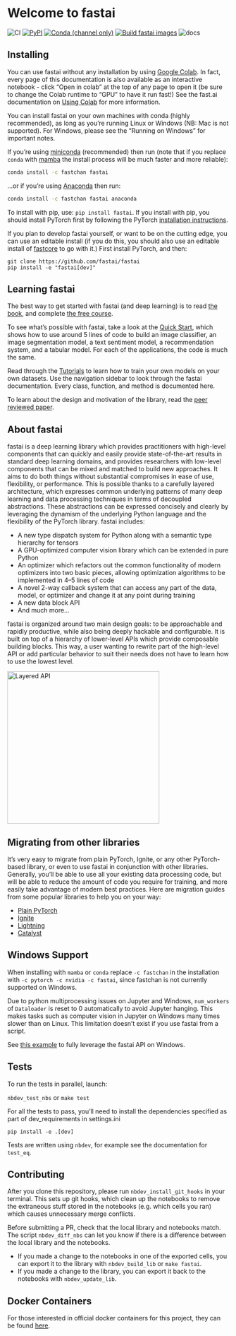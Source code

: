 Welcome to fastai
================

<!-- WARNING: THIS FILE WAS AUTOGENERATED! DO NOT EDIT! -->

![CI](https://github.com/fastai/fastai/workflows/CI/badge.svg)
[![PyPI](https://img.shields.io/pypi/v/fastai?color=blue&label=pypi%20version.png)](https://pypi.org/project/fastai/#description)
[![Conda (channel
only)](https://img.shields.io/conda/vn/fastai/fastai?color=seagreen&label=conda%20version.png)](https://anaconda.org/fastai/fastai)
[![Build fastai
images](https://github.com/fastai/docker-containers/workflows/Build%20fastai%20images/badge.svg)](https://github.com/fastai/docker-containers)
![docs](https://github.com/fastai/fastai/workflows/docs/badge.svg)

## Installing

You can use fastai without any installation by using [Google
Colab](https://colab.research.google.com/). In fact, every page of this
documentation is also available as an interactive notebook - click “Open
in colab” at the top of any page to open it (be sure to change the Colab
runtime to “GPU” to have it run fast!) See the fast.ai documentation on
[Using Colab](https://course.fast.ai/start_colab) for more information.

You can install fastai on your own machines with conda (highly
recommended), as long as you’re running Linux or Windows (NB: Mac is not
supported). For Windows, please see the “Running on Windows” for
important notes.

If you’re using
[miniconda](https://docs.conda.io/en/latest/miniconda.html)
(recommended) then run (note that if you replace `conda` with
[mamba](https://github.com/mamba-org/mamba) the install process will be
much faster and more reliable):

``` bash
conda install -c fastchan fastai
```

…or if you’re using
[Anaconda](https://www.anaconda.com/products/individual) then run:

``` bash
conda install -c fastchan fastai anaconda
```

To install with pip, use: `pip install fastai`. If you install with pip,
you should install PyTorch first by following the PyTorch [installation
instructions](https://pytorch.org/get-started/locally/).

If you plan to develop fastai yourself, or want to be on the cutting
edge, you can use an editable install (if you do this, you should also
use an editable install of
[fastcore](https://github.com/fastai/fastcore) to go with it.) First
install PyTorch, and then:

    git clone https://github.com/fastai/fastai
    pip install -e "fastai[dev]"

## Learning fastai

The best way to get started with fastai (and deep learning) is to read
[the
book](https://www.amazon.com/Deep-Learning-Coders-fastai-PyTorch/dp/1492045527),
and complete [the free course](https://course.fast.ai).

To see what’s possible with fastai, take a look at the [Quick
Start](https://docs.fast.ai/quick_start.html), which shows how to use
around 5 lines of code to build an image classifier, an image
segmentation model, a text sentiment model, a recommendation system, and
a tabular model. For each of the applications, the code is much the
same.

Read through the [Tutorials](https://docs.fast.ai/tutorial.html) to
learn how to train your own models on your own datasets. Use the
navigation sidebar to look through the fastai documentation. Every
class, function, and method is documented here.

To learn about the design and motivation of the library, read the [peer
reviewed paper](https://www.mdpi.com/2078-2489/11/2/108/htm).

## About fastai

fastai is a deep learning library which provides practitioners with
high-level components that can quickly and easily provide
state-of-the-art results in standard deep learning domains, and provides
researchers with low-level components that can be mixed and matched to
build new approaches. It aims to do both things without substantial
compromises in ease of use, flexibility, or performance. This is
possible thanks to a carefully layered architecture, which expresses
common underlying patterns of many deep learning and data processing
techniques in terms of decoupled abstractions. These abstractions can be
expressed concisely and clearly by leveraging the dynamism of the
underlying Python language and the flexibility of the PyTorch library.
fastai includes:

-   A new type dispatch system for Python along with a semantic type
    hierarchy for tensors
-   A GPU-optimized computer vision library which can be extended in
    pure Python
-   An optimizer which refactors out the common functionality of modern
    optimizers into two basic pieces, allowing optimization algorithms
    to be implemented in 4–5 lines of code
-   A novel 2-way callback system that can access any part of the data,
    model, or optimizer and change it at any point during training
-   A new data block API
-   And much more…

fastai is organized around two main design goals: to be approachable and
rapidly productive, while also being deeply hackable and configurable.
It is built on top of a hierarchy of lower-level APIs which provide
composable building blocks. This way, a user wanting to rewrite part of
the high-level API or add particular behavior to suit their needs does
not have to learn how to use the lowest level.

<img alt="Layered API" src="images/layered.png" width="345">

## Migrating from other libraries

It’s very easy to migrate from plain PyTorch, Ignite, or any other
PyTorch-based library, or even to use fastai in conjunction with other
libraries. Generally, you’ll be able to use all your existing data
processing code, but will be able to reduce the amount of code you
require for training, and more easily take advantage of modern best
practices. Here are migration guides from some popular libraries to help
you on your way:

-   [Plain PyTorch](https://docs.fast.ai/migrating_pytorch)
-   [Ignite](https://docs.fast.ai/migrating_ignite)
-   [Lightning](https://docs.fast.ai/migrating_lightning)
-   [Catalyst](https://docs.fast.ai/migrating_catalyst)

## Windows Support

When installing with `mamba` or `conda` replace `-c fastchan` in the
installation with `-c pytorch -c nvidia -c fastai`, since fastchan is
not currently supported on Windows.

Due to python multiprocessing issues on Jupyter and Windows,
`num_workers` of `Dataloader` is reset to 0 automatically to avoid
Jupyter hanging. This makes tasks such as computer vision in Jupyter on
Windows many times slower than on Linux. This limitation doesn’t exist
if you use fastai from a script.

See [this
example](https://github.com/fastai/fastai/blob/master/nbs/examples/dataloader_spawn.py)
to fully leverage the fastai API on Windows.

## Tests

To run the tests in parallel, launch:

`nbdev_test_nbs` or `make test`

For all the tests to pass, you’ll need to install the dependencies
specified as part of dev_requirements in settings.ini

`pip install -e .[dev]`

Tests are written using `nbdev`, for example see the documentation for
`test_eq`.

## Contributing

After you clone this repository, please run `nbdev_install_git_hooks` in
your terminal. This sets up git hooks, which clean up the notebooks to
remove the extraneous stuff stored in the notebooks (e.g. which cells
you ran) which causes unnecessary merge conflicts.

Before submitting a PR, check that the local library and notebooks
match. The script `nbdev_diff_nbs` can let you know if there is a
difference between the local library and the notebooks.

-   If you made a change to the notebooks in one of the exported cells,
    you can export it to the library with `nbdev_build_lib` or
    `make fastai`.
-   If you made a change to the library, you can export it back to the
    notebooks with `nbdev_update_lib`.

## Docker Containers

For those interested in official docker containers for this project,
they can be found
[here](https://github.com/fastai/docker-containers#fastai).
